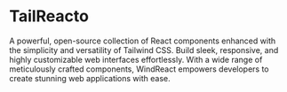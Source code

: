 # TailReacto
A powerful, open-source collection of React components enhanced with the simplicity and versatility of Tailwind CSS. Build sleek, responsive, and highly customizable web interfaces effortlessly. With a wide range of meticulously crafted components, WindReact empowers developers to create stunning web applications with ease.
